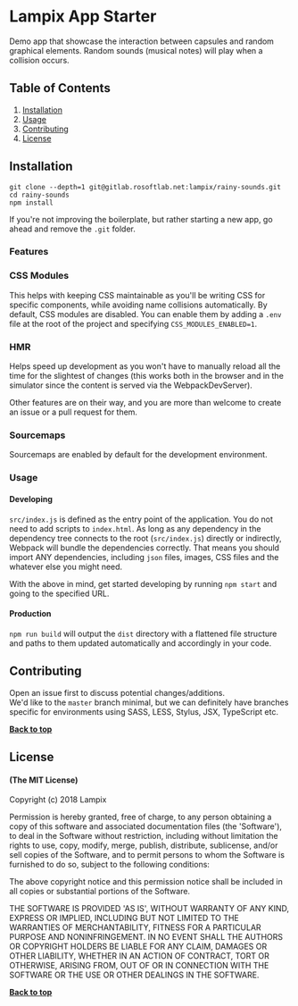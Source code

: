 # Lampix App Starter

Demo app that showcase the interaction between capsules and random graphical elements.
Random sounds (musical notes) will play when a collision occurs.

## Table of Contents

1. [Installation](#installation)
2. [Usage](#usage)
3. [Contributing](#contributing)
4. [License](#license)

## Installation

`git clone --depth=1 git@gitlab.rosoftlab.net:lampix/rainy-sounds.git`  
`cd rainy-sounds`  
`npm install`

If you're not improving the boilerplate, but rather starting a new app, go ahead and remove the `.git` folder.

### Features

### CSS Modules

This helps with keeping CSS maintainable as you'll be writing CSS for specific components, while avoiding name collisions automatically.
By default, CSS modules are disabled. You can enable them by adding a `.env` file at the root of the project and specifying `CSS_MODULES_ENABLED=1`.


### HMR

Helps speed up development as you won't have to manually reload all the time for the slightest of changes (this works both in the browser and in the simulator since the content is served via the WebpackDevServer).

Other features are on their way, and you are more than welcome to create an issue or a pull request for them.

### Sourcemaps

Sourcemaps are enabled by default for the development environment.

### Usage

#### Developing

`src/index.js` is defined as the entry point of the application. You do not need to add scripts to `index.html`. As long as any dependency in the dependency tree connects to the root (`src/index.js`) directly or indirectly, Webpack will bundle the dependencies correctly. That means you should import ANY dependencies, including `json` files, images, CSS files and the whatever else you might need.

With the above in mind, get started developing by running `npm start` and going to the specified URL.

#### Production

`npm run build` will output the `dist` directory with a flattened file structure and paths to them updated automatically and accordingly in your code.

## Contributing

Open an issue first to discuss potential changes/additions.  
We'd like to the `master` branch minimal, but we can definitely have branches specific for environments using SASS, LESS, Stylus, JSX, TypeScript etc.

**[Back to top](#table-of-contents)**

## License

#### (The MIT License)

Copyright (c) 2018 Lampix

Permission is hereby granted, free of charge, to any person obtaining
a copy of this software and associated documentation files (the
'Software'), to deal in the Software without restriction, including
without limitation the rights to use, copy, modify, merge, publish,
distribute, sublicense, and/or sell copies of the Software, and to
permit persons to whom the Software is furnished to do so, subject to
the following conditions:

The above copyright notice and this permission notice shall be
included in all copies or substantial portions of the Software.

THE SOFTWARE IS PROVIDED 'AS IS', WITHOUT WARRANTY OF ANY KIND,
EXPRESS OR IMPLIED, INCLUDING BUT NOT LIMITED TO THE WARRANTIES OF
MERCHANTABILITY, FITNESS FOR A PARTICULAR PURPOSE AND NONINFRINGEMENT.
IN NO EVENT SHALL THE AUTHORS OR COPYRIGHT HOLDERS BE LIABLE FOR ANY
CLAIM, DAMAGES OR OTHER LIABILITY, WHETHER IN AN ACTION OF CONTRACT,
TORT OR OTHERWISE, ARISING FROM, OUT OF OR IN CONNECTION WITH THE
SOFTWARE OR THE USE OR OTHER DEALINGS IN THE SOFTWARE.

**[Back to top](#table-of-contents)**
